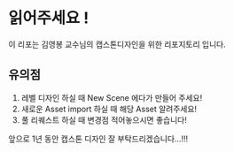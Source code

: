 # 읽어주세요 !

이 리포는 김영봉 교수님의 캡스톤디자인을 위한 리포지토리 입니다.



## 유의점

1. 레벨 디자인 하실 때 New Scene 에다가 만들어 주세요!
2. 새로운 Asset import 하실 때 해당 Asset 알려주세요!
3. 풀 리퀘스트 하실 때 변경점 적어놓으시면 좋습니다!


앞으로 1년 동안 캡스톤 디자인 잘 부탁드리겠습니다...!!!
